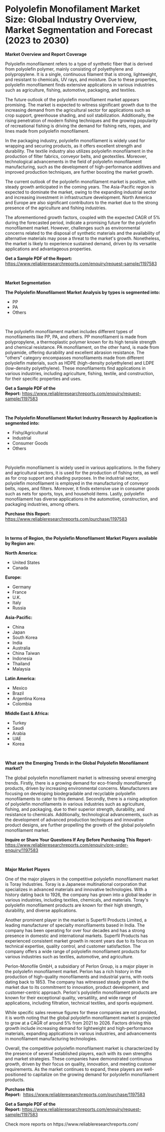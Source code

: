 <p><h1>Polyolefin Monofilament Market Size: Global Industry Overview, Market Segmentation and Forecast (2023 to 2030)</h1></p><p><strong>Market Overview and Report Coverage</strong></p>
<p><p>Polyolefin monofilament refers to a type of synthetic fiber that is derived from polyolefin polymer, mainly consisting of polyethylene and polypropylene. It is a single, continuous filament that is strong, lightweight, and resistant to chemicals, UV rays, and moisture. Due to these properties, polyolefin monofilament finds extensive applications in various industries such as agriculture, fishing, automotive, packaging, and textiles.</p><p>The future outlook of the polyolefin monofilament market appears promising. The market is expected to witness significant growth due to the increasing demand from the agricultural sector for applications such as crop support, greenhouse shading, and soil stabilization. Additionally, the rising penetration of modern fishing techniques and the growing popularity of recreational fishing is driving the demand for fishing nets, ropes, and lines made from polyolefin monofilament.</p><p>In the packaging industry, polyolefin monofilament is widely used for wrapping and securing products, as it offers excellent strength and durability. The textile industry also utilizes polyolefin monofilament in the production of filter fabrics, conveyor belts, and geotextiles. Moreover, technological advancements in the field of polyolefin monofilament manufacturing, such as the development of high-performance additives and improved production techniques, are further boosting the market growth.</p><p>The current outlook of the polyolefin monofilament market is positive, with steady growth anticipated in the coming years. The Asia-Pacific region is expected to dominate the market, owing to the expanding industrial sector and increasing investment in infrastructure development. North America and Europe are also significant contributors to the market due to the strong presence of the agriculture and fishing industries.</p><p>The aforementioned growth factors, coupled with the expected CAGR of 5% during the forecasted period, indicate a promising future for the polyolefin monofilament market. However, challenges such as environmental concerns related to the disposal of synthetic materials and the availability of alternative materials may pose a threat to the market's growth. Nonetheless, the market is likely to experience sustained demand, driven by its versatile applications and advantageous properties.</p></p>
<p><strong>Get a Sample PDF of the Report:</strong> <a href="https://www.reliableresearchreports.com/enquiry/request-sample/1197583">https://www.reliableresearchreports.com/enquiry/request-sample/1197583</a></p>
<p>&nbsp;</p>
<p><strong>Market Segmentation</strong></p>
<p><strong>The Polyolefin Monofilament Market Analysis by types is segmented into:</strong></p>
<p><ul><li>PP</li><li>PA</li><li>Others</li></ul></p>
<p>&nbsp;</p>
<p><p>The polyolefin monofilament market includes different types of monofilaments like PP, PA, and others. PP monofilament is made from polypropylene, a thermoplastic polymer known for its high tensile strength and chemical resistance. PA monofilament, on the other hand, is made from polyamide, offering durability and excellent abrasion resistance. The "others" category encompasses monofilaments made from different polyolefin materials, such as HDPE (high-density polyethylene) and LDPE (low-density polyethylene). These monofilaments find applications in various industries, including agriculture, fishing, textile, and construction, for their specific properties and uses.</p></p>
<p><strong>Get a Sample PDF of the Report:</strong>&nbsp;<a href="https://www.reliableresearchreports.com/enquiry/request-sample/1197583">https://www.reliableresearchreports.com/enquiry/request-sample/1197583</a></p>
<p>&nbsp;</p>
<p><strong>The Polyolefin Monofilament Market Industry Research by Application is segmented into:</strong></p>
<p><ul><li>Fishy/Agricultural</li><li>Industrial</li><li>Consumer Goods</li><li>Others</li></ul></p>
<p>&nbsp;</p>
<p><p>Polyolefin monofilament is widely used in various applications. In the fishery and agricultural sectors, it is used for the production of fishing nets, as well as for crop support and shading purposes. In the industrial sector, polyolefin monofilament is employed in the manufacturing of conveyor belts, ropes, and filters. Moreover, it finds extensive use in consumer goods such as nets for sports, toys, and household items. Lastly, polyolefin monofilament has diverse applications in the automotive, construction, and packaging industries, among others.</p></p>
<p><strong>Purchase this Report:</strong>&nbsp; <a href="https://www.reliableresearchreports.com/purchase/1197583">https://www.reliableresearchreports.com/purchase/1197583</a></p>
<p>&nbsp;</p>
<p><strong>In terms of Region, the Polyolefin Monofilament Market Players available by Region are:</strong></p>
<p>
    <p> <strong> North America: </strong>
        <ul>
            <li>United States</li>
            <li>Canada</li>
        </ul>
        </p> 
    <p> <strong> Europe: </strong>
        <ul>
            <li>Germany</li>
            <li>France</li>
            <li>U.K.</li>
            <li>Italy</li>
            <li>Russia</li>
        </ul>
        </p> 
    <p> <strong> Asia-Pacific: </strong>
        <ul>
            <li>China</li>
            <li>Japan</li>
            <li>South Korea</li>
            <li>India</li>
            <li>Australia</li>
            <li>China Taiwan</li>
            <li>Indonesia</li>
            <li>Thailand</li>
            <li>Malaysia</li>
        </ul>
        </p> 
    <p> <strong> Latin America: </strong>
        <ul>
            <li>Mexico</li>
            <li>Brazil</li>
            <li>Argentina Korea</li>
            <li>Colombia</li>
        </ul>
        </p> 
    <p> <strong> Middle East & Africa: </strong>
        <ul>
            <li>Turkey</li>
            <li>Saudi</li>
            <li>Arabia</li>
            <li>UAE</li>
            <li>Korea</li>
        </ul>
    </p>
    </p>
<p>&nbsp;</p>
<p><strong>What are the Emerging Trends in the Global Polyolefin Monofilament market?</strong></p>
<p><p>The global polyolefin monofilament market is witnessing several emerging trends. Firstly, there is a growing demand for eco-friendly monofilament products, driven by increasing environmental concerns. Manufacturers are focusing on developing biodegradable and recyclable polyolefin monofilaments to cater to this demand. Secondly, there is a rising adoption of polyolefin monofilaments in various industries such as agriculture, fishing, and packaging, due to their superior strength, durability, and resistance to chemicals. Additionally, technological advancements, such as the development of advanced production techniques and innovative product designs, are further propelling the growth of the global polyolefin monofilament market.</p></p>
<p><strong>Inquire or Share Your Questions If Any Before Purchasing This Report</strong>- <a href="https://www.reliableresearchreports.com/enquiry/pre-order-enquiry/1197583">https://www.reliableresearchreports.com/enquiry/pre-order-enquiry/1197583</a></p>
<p>&nbsp;</p>
<p><strong>Major Market Players</strong></p>
<p><p>One of the major players in the competitive polyolefin monofilament market is Toray Industries. Toray is a Japanese multinational corporation that specializes in advanced materials and innovative technologies. With a history dating back to 1926, the company has grown into a global leader in various industries, including textiles, chemicals, and materials. Toray's polyolefin monofilament products are known for their high strength, durability, and diverse applications.</p><p>Another prominent player in the market is Superfil Products Limited, a leading manufacturer of specialty monofilaments based in India. The company has been operating for over four decades and has a strong presence in domestic and international markets. Superfil Products has experienced consistent market growth in recent years due to its focus on technical expertise, quality control, and customer satisfaction. The company offers a wide range of polyolefin monofilament products for various industries such as textiles, automotive, and agriculture.</p><p>Perlon-Monofile GmbH, a subsidiary of Perlon Group, is a major player in the polyolefin monofilament market. Perlon has a rich history in the production of high-quality monofilaments and industrial yarns, with roots dating back to 1853. The company has witnessed steady growth in the market due to its commitment to innovation, product development, and customer-centric approach. Perlon's polyolefin monofilament products are known for their exceptional quality, versatility, and wide range of applications, including filtration, technical textiles, and sports equipment.</p><p>While specific sales revenue figures for these companies are not provided, it is worth noting that the global polyolefin monofilament market is projected to grow at a CAGR of around 5% from 2021 to 2026. Factors driving this growth include increasing demand for lightweight and high-performance materials, expanding applications in various industries, and advancements in monofilament manufacturing technologies.</p><p>Overall, the competitive polyolefin monofilament market is characterized by the presence of several established players, each with its own strengths and market strategies. These companies have demonstrated continuous growth, driven by their focus on quality, innovation, and meeting customer requirements. As the market continues to expand, these players are well-positioned to capitalize on the growing demand for polyolefin monofilament products.</p></p>
<p><strong>Purchase this Report:</strong>&nbsp;&nbsp;<a href="https://www.reliableresearchreports.com/purchase/1197583">https://www.reliableresearchreports.com/purchase/1197583</a></p>
<p></p>
<p><strong>Get a Sample PDF of the Report:</strong>&nbsp;<a href="https://www.reliableresearchreports.com/enquiry/request-sample/1197583">https://www.reliableresearchreports.com/enquiry/request-sample/1197583</a></p>
<p>Check more reports on https://www.reliableresearchreports.com/</p>